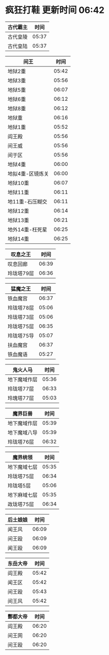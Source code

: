# 疯狂打鞋 更新时间 06:42

| 古代霸主   | 时间    |
|--------|-------|
| 古代皇陵 | 05:37 |
| 古代皇陆 | 05:37 |

| 间王   | 时间    |
|--------|-------|
| 地狱2重 | 05:42 |
| 地狱3重 | 05:56 |
| 地狱5重 | 06:07 |
| 地狱6重 | 06:12 |
| 地狱8重 | 06:12 |
| 地狱重 | 06:16 |
| 地狱1重 | 05:52 |
| 阎王殿 | 05:56 |
| 间王威 | 05:56 |
| 间于区 | 05:56 |
| 地狱4重 | 06:00 |
| 地拟4重-区镜炼关 | 06:00 |
| 地狱10重 | 06:07 |
| 地狱11重 | 06:11 |
| 地11重-石压糊交 | 06:11 |
| 地狱12重 | 06:14 |
| 地狱13重 | 06:21 |
| 地外14重-枉死星 | 06:25 |
| 地狱14重 | 06:25 |

| 叹息之王   | 时间    |
|--------|-------|
| 叹息回廊 | 06:39 |
| 玲珑塔79层 | 06:36 |

| 猛魔之王   | 时间    |
|--------|-------|
| 铁血魔宫 | 06:37 |
| 玲珑塔78层 | 05:06 |
| 玲珑塔73层 | 05:06 |
| 玲珑塔75层 | 06:35 |
| 玲珑塔75导 | 05:07 |
| 扶血魔宫 | 06:37 |
| 铁血魔语 | 05:27 |

| 鬼火人马   | 时间    |
|--------|-------|
| 地下魔域作层 | 05:36 |
| 玲珑塔77层 | 06:33 |
| 玲瑰塔77层 | 05:03 |

| 魔界巨兽   | 时间    |
|--------|-------|
| 地下魔域作层 | 05:39 |
| 地下魔域八导 | 05:39 |
| 玲珑塔76层 | 06:32 |

| 魔界统领   | 时间    |
|--------|-------|
| 地下魔域七层 | 05:35 |
| 玲珑塔75层 | 06:34 |
| 玲珑塔5层 | 05:06 |
| 地下麻域七层 | 05:35 |
| 政珑塔75层 | 06:34 |

| 后土娘娘   | 时间    |
|--------|-------|
| 闻王风 | 06:09 |
| 间王殴 | 06:09 |
| 闻王殴 | 06:09 |

| 东岳大帝   | 时间    |
|--------|-------|
| 阎王殿 | 05:42 |
| 闻王区 | 05:42 |
| 间王殴 | 05:43 |
| 间王风 | 05:42 |

| 酆都大帝   | 时间    |
|--------|-------|
| 阎王殿 | 06:20 |
| 间王网 | 06:20 |
| 间王殴 | 06:20 |